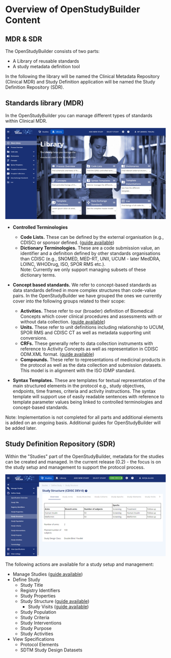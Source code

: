 # Overview of OpenStudyBuilder Content 

## MDR & SDR 

The OpenStudyBuilder consists of two parts: 

- A Library of reusable standards  
- A study metadata definition tool 

In the following the library will be named the Clinical Metadata Repository (Clinical MDR) and Study Definition application will be named the Study Definition Repository (SDR).

## Standards library (MDR) 

In the OpenStudyBuilder you can manage different types of standards within Clinical MDR.

![OpenStudyBuilder Screenshot of the library part](./img/guide_overview_01.png)

-	**Controlled Terminologies**
    - **Code Lists.** These can be defined by the external organisation (e.g., CDISC) or sponsor defined. ([guide available](guide_codelists.md))
    - **Dictionary Terminologies.** These are a code submission value, an identifier and a definition defined by other standards organisations than CDISC (e.g., SNOMED, MED-RT, UNII, UCUM - later MedDRA, LOINC, WHODrug, ISO, SPOR RMS etc.). <br/>Note: Currently we only support managing subsets of these dictionary terms. 


- **Concept based standards.** We refer to concept-based standards as data standards defined in more complex structures than code-value pairs. In the OpenStudyBuilder we have grouped the ones we currently cover into the following groups related to their scope: 
    - **Activities.** These refer to our (broader) definition of Biomedical Concepts which cover clinical procedures and assessments with or without data collection. ([guide available](guide_activity_concept.md))
    - **Units.** These refer to unit definitions including relationship to UCUM, SPOR RMS and CDISC CT as well as metadata supporting unit conversions. 
    - **CRFs.** These generally refer to data collection instruments with reference to Activity Concepts as well as representation in CDISC ODM.XML format. ([guide available](guide_crf.md))
    - **Compounds.** These refer to representations of medicinal products in the protocol as well as the data collection and submission datasets. This model is in alignment with the ISO IDMP standard.

-	**Syntax Templates.** These are templates for textual representation of the main structured elements in the protocol e.g., study objectives, endpoints, time frames, criteria and activity instructions. The syntax template will support use of easily readable sentences with reference to template parameter values being linked to controlled terminologies and concept-based standards.
 
Note: Implementation is not completed for all parts and additional elements is added on an ongoing basis. Additional guides for OpenStudyBuilder will be added later. 

## Study Definition Repository (SDR)

Within the "Studies" part of the OpenStudyBuilder, metadata for the studies can be created and managed. In the current release (0.2) - the focus is on the study setup and management to support the protocol process.

![OpenStudyBuilder Screenshot of the study part](./img/guide_overview_02.png)
 
The following actions are available for a study setup and management:

- Manage Studies ([guide available](guide_manage_studies.md))
- Define Study
    - Study Title
    - Registry Identifiers
    - Study Properties
    - Study Structure ([guide available](guide_study_structure.md))
      - Study Visits ([guide available](guide_visits.md))
    - Study Population
    - Study Criteria
    - Study Interventions
    - Study Purpose
    - Study Activities
- View Specifications
    - Protocol Elements
    - SDTM Study Design Datasets
